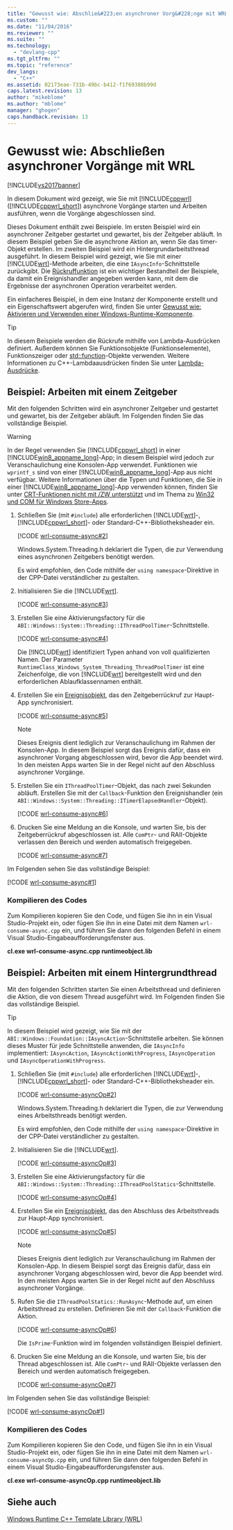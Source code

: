 ```yaml
---
title: "Gewusst wie: Abschlie&#223;en asynchroner Vorg&#228;nge mit WRL | Microsoft Docs"
ms.custom: ""
ms.date: "11/04/2016"
ms.reviewer: ""
ms.suite: ""
ms.technology: 
  - "devlang-cpp"
ms.tgt_pltfrm: ""
ms.topic: "reference"
dev_langs: 
  - "C++"
ms.assetid: 02173eae-731b-49bc-b412-f1f69388b99d
caps.latest.revision: 13
author: "mikeblome"
ms.author: "mblome"
manager: "ghogen"
caps.handback.revision: 13
---
```

# Gewusst wie: Abschlie&#223;en asynchroner Vorg&#228;nge mit WRL
[!INCLUDE[vs2017banner](../assembler/inline/includes/vs2017banner.md)]

In diesem Dokument wird gezeigt, wie Sie mit [!INCLUDE[cppwrl](../windows/includes/cppwrl_md.md)] \([!INCLUDE[cppwrl_short](../windows/includes/cppwrl_short_md.md)]\) asynchrone Vorgänge starten und Arbeiten ausführen, wenn die Vorgänge abgeschlossen sind.  
  
 Dieses Dokument enthält zwei Beispiele.  Im ersten Beispiel wird ein asynchroner Zeitgeber gestartet und gewartet, bis der Zeitgeber abläuft.  In diesem Beispiel geben Sie die asynchrone Aktion an, wenn Sie das timer\-Objekt erstellen.  Im zweiten Beispiel wird ein Hintergrundarbeitsthread ausgeführt.  In diesem Beispiel wird gezeigt, wie Sie mit einer [!INCLUDE[wrt](../atl/reference/includes/wrt_md.md)]\-Methode arbeiten, die eine `IAsyncInfo`\-Schnittstelle zurückgibt.  Die [Rückruffunktion](../windows/callback-function-windows-runtime-cpp-template-library.md) ist ein wichtiger Bestandteil der Beispiele, da damit ein Ereignishandler angegeben werden kann, mit dem die Ergebnisse der asynchronen Operation verarbeitet werden.  
  
 Ein einfacheres Beispiel, in dem eine Instanz der Komponente erstellt und ein Eigenschaftswert abgerufen wird, finden Sie unter [Gewusst wie: Aktivieren und Verwenden einer Windows\-Runtime\-Komponente](../windows/how-to-activate-and-use-a-windows-runtime-component-using-wrl.md).  
  
> [!TIP]
>  In diesem Beispiele werden die Rückrufe mithilfe von Lambda\-Ausdrücken definiert.  Außerdem können Sie Funktionsobjekte \(Funktionselemente\), Funktionszeiger oder [std::function](../standard-library/function-class.md)\-Objekte verwenden.  Weitere Informationen zu C\+\+\-Lambdaausdrücken finden Sie unter [Lambda\-Ausdrücke](../cpp/lambda-expressions-in-cpp.md).  
  
## Beispiel: Arbeiten mit einem Zeitgeber  
 Mit den folgenden Schritten wird ein asynchroner Zeitgeber und gestartet und gewartet, bis der Zeitgeber abläuft.  Im Folgenden finden Sie das vollständige Beispiel.  
  
> [!WARNING]
>  In der Regel verwenden Sie [!INCLUDE[cppwrl_short](../windows/includes/cppwrl_short_md.md)] in einer [!INCLUDE[win8_appname_long](../build/includes/win8_appname_long_md.md)]\-App; in diesem Beispiel wird jedoch zur Veranschaulichung eine Konsolen\-App verwendet.  Funktionen wie `wprintf_s` sind von einer [!INCLUDE[win8_appname_long](../build/includes/win8_appname_long_md.md)]\-App aus nicht verfügbar.  Weitere Informationen über die Typen und Funktionen, die Sie in einer [!INCLUDE[win8_appname_long](../build/includes/win8_appname_long_md.md)]\-App verwenden können, finden Sie unter [CRT\-Funktionen nicht mit \/ZW unterstützt](http://msdn.microsoft.com/library/windows/apps/jj606124.aspx) und im Thema zu [Win32 und COM für Windows Store\-Apps](http://msdn.microsoft.com/library/windows/apps/br205757.aspx).  
  
1.  Schließen Sie \(mit `#include`\) alle erforderlichen [!INCLUDE[wrt](../atl/reference/includes/wrt_md.md)]\-, [!INCLUDE[cppwrl_short](../windows/includes/cppwrl_short_md.md)]\- oder Standard\-C\+\+\-Bibliotheksheader ein.  
  
     [!CODE [wrl-consume-async#2](../CodeSnippet/VS_Snippets_Misc/wrl-consume-async#2)]  
  
     Windows.System.Threading.h deklariert die Typen, die zur Verwendung eines asynchronen Zeitgebers benötigt werden.  
  
     Es wird empfohlen, den Code mithilfe der `using namespace`\-Direktive in der CPP\-Datei verständlicher zu gestalten.  
  
2.  Initialisieren Sie die [!INCLUDE[wrt](../atl/reference/includes/wrt_md.md)].  
  
     [!CODE [wrl-consume-async#3](../CodeSnippet/VS_Snippets_Misc/wrl-consume-async#3)]  
  
3.  Erstellen Sie eine Aktivierungsfactory für die `ABI::Windows::System::Threading::IThreadPoolTimer`\-Schnittstelle.  
  
     [!CODE [wrl-consume-async#4](../CodeSnippet/VS_Snippets_Misc/wrl-consume-async#4)]  
  
     Die [!INCLUDE[wrt](../atl/reference/includes/wrt_md.md)] identifiziert Typen anhand von voll qualifizierten Namen.  Der Parameter `RuntimeClass_Windows_System_Threading_ThreadPoolTimer` ist eine Zeichenfolge, die von [!INCLUDE[wrt](../atl/reference/includes/wrt_md.md)] bereitgestellt wird und den erforderlichen Ablaufklassennamen enthält.  
  
4.  Erstellen Sie ein [Ereignisobjekt](../windows/event-class-windows-runtime-cpp-template-library.md), das den Zeitgeberrückruf zur Haupt\-App synchronisiert.  
  
     [!CODE [wrl-consume-async#5](../CodeSnippet/VS_Snippets_Misc/wrl-consume-async#5)]  
  
    > [!NOTE]
    >  Dieses Ereignis dient lediglich zur Veranschaulichung im Rahmen der Konsolen\-App.  In diesem Beispiel sorgt das Ereignis dafür, dass ein asynchroner Vorgang abgeschlossen wird, bevor die App beendet wird.  In den meisten Apps warten Sie in der Regel nicht auf den Abschluss asynchroner Vorgänge.  
  
5.  Erstellen Sie ein `IThreadPoolTimer`\-Objekt, das nach zwei Sekunden abläuft.  Erstellen Sie mit der `Callback`\-Funktion den Ereignishandler \(ein `ABI::Windows::System::Threading::ITimerElapsedHandler`\-Objekt\).  
  
     [!CODE [wrl-consume-async#6](../CodeSnippet/VS_Snippets_Misc/wrl-consume-async#6)]  
  
6.  Drucken Sie eine Meldung an die Konsole, und warten Sie, bis der Zeitgeberrückruf abgeschlossen ist.  Alle `ComPtr`\- und RAII\-Objekte verlassen den Bereich und werden automatisch freigegeben.  
  
     [!CODE [wrl-consume-async#7](../CodeSnippet/VS_Snippets_Misc/wrl-consume-async#7)]  
  
 Im Folgenden sehen Sie das vollständige Beispiel:  
  
 [!CODE [wrl-consume-async#1](../CodeSnippet/VS_Snippets_Misc/wrl-consume-async#1)]  
  
### Kompilieren des Codes  
 Zum Kompilieren kopieren Sie den Code, und fügen Sie ihn in ein Visual Studio\-Projekt ein, oder fügen Sie ihn in eine Datei mit dem Namen `wrl-consume-async.cpp` ein, und führen Sie dann den folgenden Befehl in einem Visual Studio\-Eingabeaufforderungsfenster aus.  
  
 **cl.exe wrl\-consume\-async.cpp runtimeobject.lib**  
  
## Beispiel: Arbeiten mit einem Hintergrundthread  
 Mit den folgenden Schritten starten Sie einen Arbeitsthread und definieren die Aktion, die von diesem Thread ausgeführt wird.  Im Folgenden finden Sie das vollständige Beispiel.  
  
> [!TIP]
>  In diesem Beispiel wird gezeigt, wie Sie mit der `ABI::Windows::Foundation::IAsyncAction`\-Schnittstelle arbeiten.  Sie können dieses Muster für jede Schnittstelle anwenden, die `IAsyncInfo` implementiert: `IAsyncAction`, `IAsyncActionWithProgress`, `IAsyncOperation` und `IAsyncOperationWithProgress`.  
  
1.  Schließen Sie \(mit `#include`\) alle erforderlichen [!INCLUDE[wrt](../atl/reference/includes/wrt_md.md)]\-, [!INCLUDE[cppwrl_short](../windows/includes/cppwrl_short_md.md)]\- oder Standard\-C\+\+\-Bibliotheksheader ein.  
  
     [!CODE [wrl-consume-asyncOp#2](../CodeSnippet/VS_Snippets_Misc/wrl-consume-asyncop#2)]  
  
     Windows.System.Threading.h deklariert die Typen, die zur Verwendung eines Arbeitsthreads benötigt werden.  
  
     Es wird empfohlen, den Code mithilfe der `using namespace`\-Direktive in der CPP\-Datei verständlicher zu gestalten.  
  
2.  Initialisieren Sie die [!INCLUDE[wrt](../atl/reference/includes/wrt_md.md)].  
  
     [!CODE [wrl-consume-asyncOp#3](../CodeSnippet/VS_Snippets_Misc/wrl-consume-asyncop#3)]  
  
3.  Erstellen Sie eine Aktivierungsfactory für die `ABI::Windows::System::Threading::IThreadPoolStatics`\-Schnittstelle.  
  
     [!CODE [wrl-consume-asyncOp#4](../CodeSnippet/VS_Snippets_Misc/wrl-consume-asyncop#4)]  
  
4.  Erstellen Sie ein [Ereignisobjekt](../windows/event-class-windows-runtime-cpp-template-library.md), das den Abschluss des Arbeitsthreads zur Haupt\-App synchronisiert.  
  
     [!CODE [wrl-consume-asyncOp#5](../CodeSnippet/VS_Snippets_Misc/wrl-consume-asyncop#5)]  
  
    > [!NOTE]
    >  Dieses Ereignis dient lediglich zur Veranschaulichung im Rahmen der Konsolen\-App.  In diesem Beispiel sorgt das Ereignis dafür, dass ein asynchroner Vorgang abgeschlossen wird, bevor die App beendet wird.  In den meisten Apps warten Sie in der Regel nicht auf den Abschluss asynchroner Vorgänge.  
  
5.  Rufen Sie die `IThreadPoolStatics::RunAsync`\-Methode auf, um einen Arbeitsthread zu erstellen.  Definieren Sie mit der `Callback`\-Funktion die Aktion.  
  
     [!CODE [wrl-consume-asyncOp#6](../CodeSnippet/VS_Snippets_Misc/wrl-consume-asyncop#6)]  
  
     Die `IsPrime`\-Funktion wird im folgenden vollständigen Beispiel definiert.  
  
6.  Drucken Sie eine Meldung an die Konsole, und warten Sie, bis der Thread abgeschlossen ist.  Alle `ComPtr`\- und RAII\-Objekte verlassen den Bereich und werden automatisch freigegeben.  
  
     [!CODE [wrl-consume-asyncOp#7](../CodeSnippet/VS_Snippets_Misc/wrl-consume-asyncop#7)]  
  
 Im Folgenden sehen Sie das vollständige Beispiel:  
  
 [!CODE [wrl-consume-asyncOp#1](../CodeSnippet/VS_Snippets_Misc/wrl-consume-asyncop#1)]  
  
### Kompilieren des Codes  
 Zum Kompilieren kopieren Sie den Code, und fügen Sie ihn in ein Visual Studio\-Projekt ein, oder fügen Sie ihn in eine Datei mit dem Namen `wrl-consume-asyncOp.cpp` ein, und führen Sie dann den folgenden Befehl in einem Visual Studio\-Eingabeaufforderungsfenster aus.  
  
 **cl.exe wrl\-consume\-asyncOp.cpp runtimeobject.lib**  
  
## Siehe auch  
 [Windows Runtime C\+\+ Template Library \(WRL\)](../windows/windows-runtime-cpp-template-library-wrl.md)